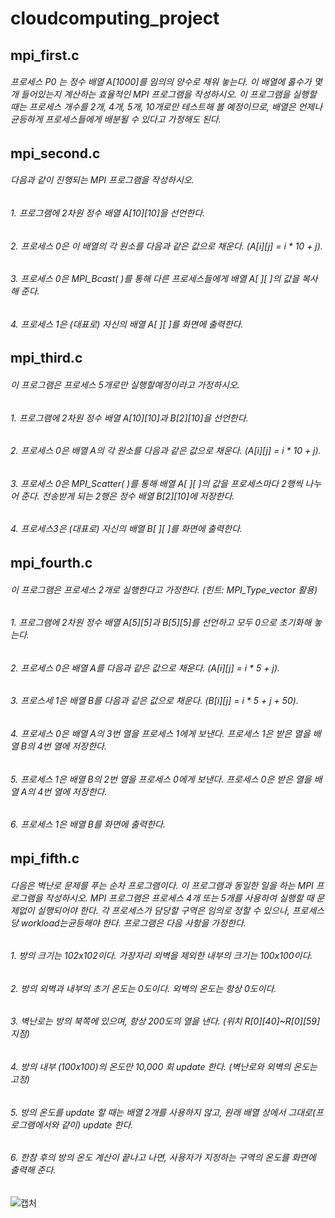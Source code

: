 # cloudcomputing_project

## mpi_first.c
###### 프로세스 P0 는 정수 배열 A[1000]를 임의의 양수로 채워 놓는다. 이 배열에 홀수가 몇 개 들어있는지 계산하는 효율적인 MPI 프로그램을 작성하시오. 이 프로그램을 실행할 때는 프로세스 개수를 2개, 4개, 5개, 10개로만 테스트해 볼 예정이므로, 배열은 언제나 균등하게 프로세스들에게 배분될 수 있다고 가정해도 된다.

## mpi_second.c
###### 다음과 같이 진행되는 MPI 프로그램을 작성하시오.  
###### 1. 프로그램에 2차원 정수 배열 A[10][10]을 선언한다.  
###### 2. 프로세스 0은 이 배열의 각 원소를 다음과 같은 값으로 채운다. (A[i][j] = i * 10 + j).  
###### 3. 프로세스 0은 MPI_Bcast( )를 통해 다른 프로세스들에게 배열 A[ ][ ]의 값을 복사해 준다.  
###### 4. 프로세스 1은 (대표로) 자신의 배열 A[ ][ ]를 화면에 출력한다.  

## mpi_third.c
###### 이 프로그램은 프로세스 5개로만 실행할예정이라고 가정하시오.  
###### 1. 프로그램에 2차원 정수 배열 A[10][10]과 B[2][10]을 선언한다.  
###### 2. 프로세스 0은 배열 A의 각 원소를 다음과 같은 값으로 채운다. (A[i][j] = i * 10 + j).  
###### 3. 프로세스 0은 MPI_Scatter( )를 통해 배열 A[ ][ ]의 값을 프로세스마다 2행씩 나누어 준다. 전송받게 되는 2행은 정수 배열 B[2][10]에 저장한다.  
###### 4. 프로세스3은 (대표로) 자신의 배열 B[ ][ ]를 화면에 출력한다.  

## mpi_fourth.c
###### 이 프로그램은 프로세스 2개로 실행한다고 가정한다. (힌트: MPI_Type_vector 활용)  
###### 1. 프로그램에 2차원 정수 배열 A[5][5]과 B[5][5]를 선언하고 모두 0으로 초기화해 놓는다.  
###### 2. 프로세스 0은 배열 A를 다음과 같은 값으로 채운다. (A[i][j] = i * 5 + j).  
###### 3. 프로스세 1은 배열 B를 다음과 같은 값으로 채운다. (B[i][j] = i * 5 + j + 50).  
###### 4. 프로세스 0은 배열 A의 3번 열을 프로세스 1에게 보낸다. 프로세스 1은 받은 열을 배열 B의 4번 열에 저장한다.  
###### 5. 프로세스 1은 배열 B의 2번 열을 프로세스 0에게 보낸다. 프로세스 0은 받은 열을 배열 A의 4번 열에 저장한다.  
###### 6. 프로세스 1은 배열 B를 화면에 출력한다.  

## mpi_fifth.c
###### 다음은 벽난로 문제를 푸는 순차 프로그램이다. 이 프로그램과 동일한 일을 하는 MPI 프로그램을 작성하시오. MPI 프로그램은 프로세스 4개 또는 5개를 사용하여 실행할 때 문제없이 실행되어야 한다. 각 프로세스가 담당할 구역은 임의로 정할 수 있으나, 프로세스당 workload는균등해야 한다. 프로그램은 다음 사항을 가정한다.  
###### 1. 방의 크기는 102x102이다. 가장자리 외벽을 제외한 내부의 크기는 100x100이다.  
###### 2. 방의 외벽과 내부의 초기 온도는 0도이다. 외벽의 온도는 항상 0도이다.  
###### 3. 벽난로는 방의 북쪽에 있으며, 항상 200도의 열을 낸다. (위치 R[0][40]~R[0][59] 지점)  
###### 4. 방의 내부 (100x100)의 온도만 10,000 회 update 한다. (벽난로와 외벽의 온도는 고정)  
###### 5. 방의 온도를 update 할 때는 배열 2개를 사용하지 않고, 원래 배열 상에서 그대로(프로그램에서와 같이) update 한다.  
###### 6. 한참 후의 방의 온도 계산이 끝나고 나면, 사용자가 지정하는 구역의 온도를 화면에 출력해 준다.  


![캡처](https://user-images.githubusercontent.com/66764321/110909378-5ebe8300-8353-11eb-9053-5735bdbd2046.JPG)
